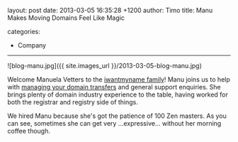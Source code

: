 layout: post
date: 2013-03-05 16:35:28 +1200
author: Timo
title: Manu Makes Moving Domains Feel Like Magic

categories:
  - Company

----

![blog-manu.jpg]({{ site.images_url }}/2013-03-05-blog-manu.jpg)

Welcome Manuela Vetters to the [iwantmyname family](https://iwantmyname.com/about)! Manu joins us to help with [managing your domain transfers](https://iwantmyname.com/transferservice) and general support enquiries. She brings plenty of domain industry experience to the table, having worked for both the registrar and registry side of things.

We hired Manu because she's got the patience of 100 Zen masters. As you can see, sometimes she can get very ...expressive... without her morning coffee though.
